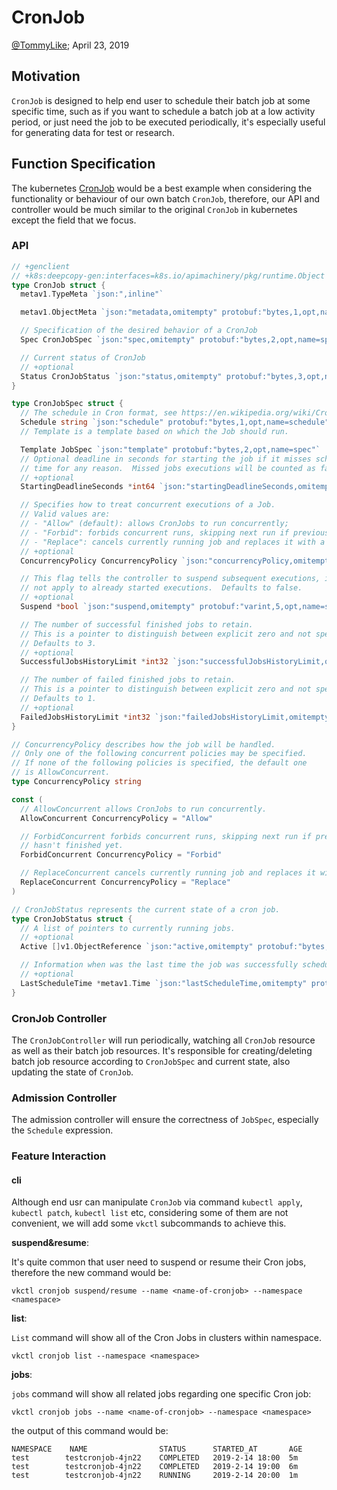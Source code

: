 # CronJob

[@TommyLike](https://github.com/tommyLike/); April 23, 2019

## Motivation

`CronJob` is designed to help end user to schedule their batch job at some specific time, such as if you want to
schedule a batch job at a low activity period, or just need the job to be executed periodically, it's especially
useful for generating data for test or research. 

## Function Specification

The kubernetes [CronJob](https://kubernetes.io/docs/concepts/workloads/controllers/cron-jobs/) would be a best example when considering the functionality or behaviour of our own batch `CronJob`,
therefore, our API and controller would be much similar to the original `CronJob` in kubernetes except the field that we focus.

### API

```go
// +genclient
// +k8s:deepcopy-gen:interfaces=k8s.io/apimachinery/pkg/runtime.Object
type CronJob struct {
  metav1.TypeMeta `json:",inline"`

  metav1.ObjectMeta `json:"metadata,omitempty" protobuf:"bytes,1,opt,name=metadata"`

  // Specification of the desired behavior of a CronJob
  Spec CronJobSpec `json:"spec,omitempty" protobuf:"bytes,2,opt,name=spec"`

  // Current status of CronJob
  // +optional
  Status CronJobStatus `json:"status,omitempty" protobuf:"bytes,3,opt,name=status"`
}

type CronJobSpec struct {
  // The schedule in Cron format, see https://en.wikipedia.org/wiki/Cron.
  Schedule string `json:"schedule" protobuf:"bytes,1,opt,name=schedule"`
  // Template is a template based on which the Job should run.

  Template JobSpec `json:"template" protobuf:"bytes,2,opt,name=spec"`
  // Optional deadline in seconds for starting the job if it misses scheduled
  // time for any reason.  Missed jobs executions will be counted as failed ones.
  // +optional
  StartingDeadlineSeconds *int64 `json:"startingDeadlineSeconds,omitempty" protobuf:"varint,3,opt,name=startingDeadlineSeconds"`

  // Specifies how to treat concurrent executions of a Job.
  // Valid values are:
  // - "Allow" (default): allows CronJobs to run concurrently;
  // - "Forbid": forbids concurrent runs, skipping next run if previous run hasn't finished yet;
  // - "Replace": cancels currently running job and replaces it with a new one
  // +optional
  ConcurrencyPolicy ConcurrencyPolicy `json:"concurrencyPolicy,omitempty" protobuf:"bytes,4,opt,name=concurrencyPolicy,casttype=ConcurrencyPolicy"`

  // This flag tells the controller to suspend subsequent executions, it does
  // not apply to already started executions.  Defaults to false.
  // +optional
  Suspend *bool `json:"suspend,omitempty" protobuf:"varint,5,opt,name=suspend"`

  // The number of successful finished jobs to retain.
  // This is a pointer to distinguish between explicit zero and not specified.
  // Defaults to 3.
  // +optional
  SuccessfulJobsHistoryLimit *int32 `json:"successfulJobsHistoryLimit,omitempty" protobuf:"varint,6,opt,name=successfulJobsHistoryLimit"`

  // The number of failed finished jobs to retain.
  // This is a pointer to distinguish between explicit zero and not specified.
  // Defaults to 1.
  // +optional
  FailedJobsHistoryLimit *int32 `json:"failedJobsHistoryLimit,omitempty" protobuf:"varint,7,opt,name=failedJobsHistoryLimit"`
}

// ConcurrencyPolicy describes how the job will be handled.
// Only one of the following concurrent policies may be specified.
// If none of the following policies is specified, the default one
// is AllowConcurrent.
type ConcurrencyPolicy string

const (
  // AllowConcurrent allows CronJobs to run concurrently.
  AllowConcurrent ConcurrencyPolicy = "Allow"

  // ForbidConcurrent forbids concurrent runs, skipping next run if previous
  // hasn't finished yet.
  ForbidConcurrent ConcurrencyPolicy = "Forbid"

  // ReplaceConcurrent cancels currently running job and replaces it with a new one.
  ReplaceConcurrent ConcurrencyPolicy = "Replace"
)

// CronJobStatus represents the current state of a cron job.
type CronJobStatus struct {
  // A list of pointers to currently running jobs.
  // +optional
  Active []v1.ObjectReference `json:"active,omitempty" protobuf:"bytes,1,rep,name=active"`

  // Information when was the last time the job was successfully scheduled.
  // +optional
  LastScheduleTime *metav1.Time `json:"lastScheduleTime,omitempty" protobuf:"bytes,4,opt,name=lastScheduleTime"`
}

```

### CronJob Controller

The `CronJobController` will run periodically, watching all `CronJob` resource as well as their batch job resources.
It's responsible for creating/deleting batch job resource according to `CronJobSpec` and current state, also updating
the state of `CronJob`.

### Admission Controller

The admission controller will ensure the correctness of `JobSpec`, especially the `Schedule` expression.

### Feature Interaction

#### cli

Although end usr can manipulate `CronJob` via command `kubectl apply`, `kubectl patch`, `kubectl list` etc, considering
some of them are not convenient, we will add some `vkctl` subcommands to achieve this.

__suspend&resume__:

It's quite common that user need to suspend or resume their Cron jobs, therefore the new command would be:
```$xslt
vkctl cronjob suspend/resume --name <name-of-cronjob> --namespace <namespace>
```

__list__:

`List` command will show all of the Cron Jobs in clusters within namespace.
```$xslt
vkctl cronjob list --namespace <namespace>
```
__jobs__:

`jobs` command will show all related jobs regarding one specific Cron job:

```$xslt
vkctl cronjob jobs --name <name-of-cronjob> --namespace <namespace>
```
the output of this command would be:
```$xslt
NAMESPACE    NAME                STATUS      STARTED_AT       AGE
test        testcronjob-4jn22    COMPLETED   2019-2-14 18:00  5m
test        testcronjob-4jn22    COMPLETED   2019-2-14 19:00  6m
test        testcronjob-4jn22    RUNNING     2019-2-14 20:00  1m
```


